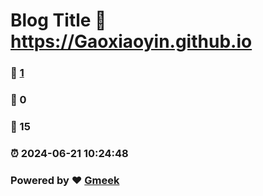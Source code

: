 # Blog Title :link: https://Gaoxiaoyin.github.io 
### :page_facing_up: [1](https://Gaoxiaoyin.github.io/tag.html) 
### :speech_balloon: 0 
### :hibiscus: 15 
### :alarm_clock: 2024-06-21 10:24:48 
### Powered by :heart: [Gmeek](https://github.com/Meekdai/Gmeek)
